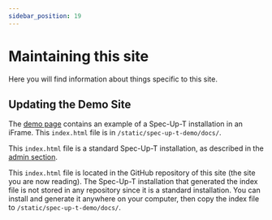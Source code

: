 ```yaml
---
sidebar_position: 19
---
```


# Maintaining this site

Here you will find information about things specific to this site.

## Updating the Demo Site

The [demo page](spec-up-t-demo-site.mdx) contains an example of a Spec-Up-T installation in an iFrame. This `index.html` file is in `/static/spec-up-t-demo/docs/`.

This `index.html` file is a standard Spec-Up-T installation, as described in the [admin section](roles/admins-guide.md#installation).

This `index.html` file is located in the GitHub repository of this site (the site you are now reading). The Spec-Up-T installation that generated the index file is not stored in any repository since it is a standard installation. You can install and generate it anywhere on your computer, then copy the index file to `/static/spec-up-t-demo/docs/`.